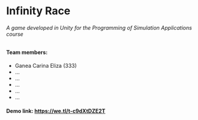 # Infinity Race 

###### A game developed in Unity for the Programming of Simulation Applications course

#### Team members: 
* Ganea Carina Eliza (333)
* ...
* ...
* ...
* ...
* ...

#### Demo link: https://we.tl/t-c9dXtDZE2T
